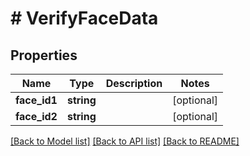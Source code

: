 # # VerifyFaceData

## Properties

Name | Type | Description | Notes
------------ | ------------- | ------------- | -------------
**face_id1** | **string** |  | [optional]
**face_id2** | **string** |  | [optional]

[[Back to Model list]](../../README.md#models) [[Back to API list]](../../README.md#endpoints) [[Back to README]](../../README.md)
